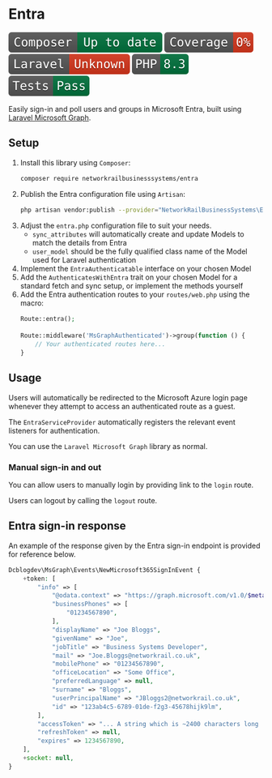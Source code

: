 # Entra

![Composer status](.github/composer.svg)
![Coverage status](.github/coverage.svg)
![Laravel version](.github/laravel.svg)
![PHP version](.github/php.svg)
![Tests status](.github/tests.svg)

Easily sign-in and poll users and groups in Microsoft Entra, built using [Laravel Microsoft Graph](https://github.com/dcblogdev/laravel-microsoft-graph). 

## Setup

1. Install this library using `Composer`:
   ```bash
   composer require networkrailbusinesssystems/entra
   ```
2. Publish the Entra configuration file using `Artisan`:
   ```bash
   php artisan vendor:publish --provider="NetworkRailBusinessSystems\Entra\EntraServiceProvider" --tag="entra"
   ```
3. Adjust the `entra.php` configuration file to suit your needs.
   * `sync_attributes` will automatically create and update Models to match the details from Entra 
   * `user_model` should be the fully qualified class name of the Model used for Laravel authentication
4. Implement the `EntraAuthenticatable` interface on your chosen Model
5. Add the `AuthenticatesWithEntra` trait on your chosen Model for a standard fetch and sync setup, or implement the methods yourself
6. Add the Entra authentication routes to your `routes/web.php` using the macro:
   ```php
   Route::entra();
   
   Route::middleware('MsGraphAuthenticated')->group(function () {
       // Your authenticated routes here...
   }
   ```

## Usage

Users will automatically be redirected to the Microsoft Azure login page whenever they attempt to access an authenticated route as a guest.

The `EntraServiceProvider` automatically registers the relevant event listeners for authentication.

You can use the `Laravel Microsoft Graph` library as normal.

### Manual sign-in and out

You can allow users to manually login by providing link to the `login` route.

Users can logout by calling the `logout` route.

## Entra sign-in response

An example of the response given by the Entra sign-in endpoint is provided for reference below.

```php
Dcblogdev\MsGraph\Events\NewMicrosoft365SignInEvent {
    +token: [
        "info" => [
            "@odata.context" => "https://graph.microsoft.com/v1.0/$metadata#users/$entity",
            "businessPhones" => [
                "01234567890",
            ],
            "displayName" => "Joe Bloggs",
            "givenName" => "Joe",
            "jobTitle" => "Business Systems Developer",
            "mail" => "Joe.Bloggs@networkrail.co.uk",
            "mobilePhone" => "01234567890",
            "officeLocation" => "Some Office",
            "preferredLanguage" => null,
            "surname" => "Bloggs",
            "userPrincipalName" => "JBloggs2@networkrail.co.uk",
            "id" => "123ab4c5-6789-01de-f2g3-45678hijk9lm",
        ],
        "accessToken" => "... A string which is ~2400 characters long ...",
        "refreshToken" => null,
        "expires" => 1234567890,
    ],
    +socket: null,
}
```
